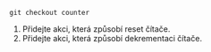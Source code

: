 ```
git checkout counter
```

1. Přidejte akci, která způsobí reset čítače.
2. Přidejte akci, která způsobí dekrementaci čítače.